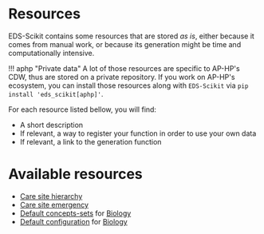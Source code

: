 # Resources

EDS-Scikit contains some resources that are stored *as is*,
either because it comes from manual work, or because its generation might be time and computationally intensive.

!!! aphp "Private data"
    A lot of those resources are specific to AP-HP's CDW, thus are stored on a private repository. If you work on AP-HP's ecosystem, you can install those resources along with `EDS-Scikit` via `pip install 'eds_scikit[aphp]'`.


For each resource listed bellow, you will find:

- A short description
- If relevant, a way to register your function in order to use your own data
- If relevant, a link to the generation function

# Available resources
* [Care site hierarchy](care-site-hierarchy.md)
* [Care site emergency](care-site-emergency.md)
* [Default concepts-sets](concepts-sets.md) for [Biology](../functionalities/biology/index.md)
* [Default configuration](biology-config.md) for [Biology](../functionalities/biology/index.md)
